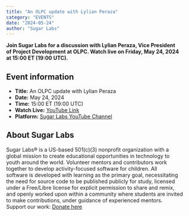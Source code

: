 ```yaml
---
title: "An OLPC update with Lylian Peraza"
category: "EVENTS"
date: "2024-05-24"
author: "Sugar Labs"
---
```

<!-- markdownlint-disable -->

**Join Sugar Labs for a discussion with Lylian Peraza, Vice President  
of Project Development at OLPC. Watch live on Friday, May 24, 2024  
at 15:00 ET (19:00 UTC).**

## Event information

- **Title:** An OLPC update with Lylian Peraza  
- **Date:** May 24, 2024  
- **Time:** 15:00 ET (19:00 UTC)  
- **Watch Live:** [YouTube Link](https://www.youtube.com/watch?v=SuOta9MLLnw)  
- **Platform:** [Sugar Labs YouTube Channel](https://www.youtube.com/@SugarlabsOrg-EN/streams)

## About Sugar Labs

Sugar Labs® is a US-based 501(c)(3) nonprofit organization with a  
global mission to create educational opportunities in technology to  
youth around the world. Volunteer mentors and contributors work  
together to develop activity-focused software for children. All  
software is developed with learning as the primary goal, necessitating  
the need for source code to be published publicly for study, licensed  
under a Free/Libre license for explicit permission to share and remix,  
and openly worked upon within a community where students are invited  
to make contributions, under guidance of experienced mentors.  
Support our work: [Donate here](https://www.sugarlabs.org/donate/)
